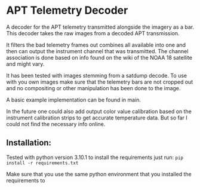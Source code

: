 # APT Telemetry Decoder


A decoder for the APT telemetry transmitted alongside the imagery as a bar. 
This decoder takes the raw images from a decoded APT transmission.

It filters the bad telemetry frames out combines all available into one and then can output the instrument channel that 
was transmitted.
The channel association is done based on info found on the wiki of the NOAA 18 satellite and might vary. 

It has been tested with images stemming from a satdump decode. To use with you own images make sure that the telemetry 
bars are not cropped out and no compositing or other manipulation has been done to the image.

A basic example implementation can be found in main.

In the future one could also add output color value calibration based on the instrument calibration strips 
to get accurate temperature data. But so far I could not find the necessary info online.

## Installation:
Tested with python version 3.10.1 to install the requirements just run:
`pip install -r requirements.txt`

Make sure that you use the same python environment that you installed the requirements to

